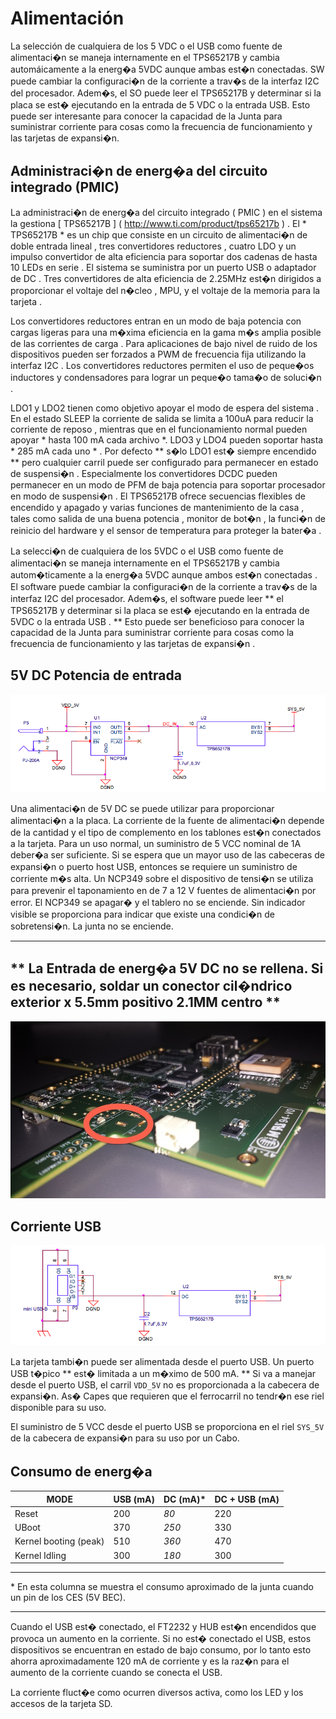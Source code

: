 Alimentación
============

La selección de cualquiera de los 5 VDC o el USB como fuente de alimentaci�n se maneja internamente en el TPS65217B y cambia automáicamente a la energ�a 5VDC aunque ambas est�n conectadas. SW puede cambiar la configuraci�n de la corriente a trav�s de la interfaz I2C del procesador. Adem�s, el SO puede leer el TPS65217B y determinar si la placa se est� ejecutando en la entrada de 5 VDC o la entrada USB. Esto puede ser interesante para conocer la capacidad de la Junta para suministrar corriente para cosas como la frecuencia de funcionamiento y las tarjetas de expansi�n.

Administraci�n de energ�a del circuito integrado (PMIC)
--------

La administraci�n de energ�a del circuito integrado ( PMIC ) en el sistema la gestiona [ TPS65217B ] ( http://www.ti.com/product/tps65217b ) . El * TPS65217B * es un chip que consiste en un circuito de alimentaci�n de doble entrada lineal , tres convertidores reductores , cuatro LDO y un impulso convertidor de alta eficiencia para soportar dos cadenas de hasta 10 LEDs en serie . El sistema se suministra por un puerto USB o adaptador de DC . Tres convertidores de alta eficiencia de 2.25MHz est�n dirigidos a proporcionar el voltaje del n�cleo , MPU, y el voltaje de la memoria para la tarjeta .

Los convertidores reductores entran en un modo de baja potencia con cargas ligeras para una m�xima eficiencia en la gama m�s amplia posible de las corrientes de carga . Para aplicaciones de bajo nivel de ruido de los dispositivos pueden ser forzados a PWM de frecuencia fija utilizando la interfaz I2C . Los convertidores reductores permiten el uso de peque�os inductores y condensadores para lograr un peque�o tama�o de soluci�n .

LDO1 y LDO2 tienen como objetivo apoyar el modo de espera del sistema . En el estado SLEEP la corriente de salida se limita a 100uA para reducir la corriente de reposo , mientras que en el funcionamiento normal pueden apoyar * hasta 100 mA cada archivo *. LDO3 y LDO4 pueden soportar hasta * 285 mA cada uno * .
Por defecto ** s�lo LDO1 est� siempre encendido ** pero cualquier carril puede ser configurado para permanecer en estado de suspensi�n . Especialmente los convertidores DCDC pueden permanecer en un modo de PFM de baja potencia para soportar procesador en modo de suspensi�n . El TPS65217B ofrece secuencias flexibles de encendido y apagado y varias funciones de mantenimiento de la casa , tales como salida de una buena potencia , monitor de bot�n , la funci�n de reinicio del hardware y el sensor de temperatura para proteger la bater�a .

La selecci�n de cualquiera de los 5VDC o el USB como fuente de alimentaci�n se maneja internamente en el TPS65217B y cambia autom�ticamente a la energ�a 5VDC aunque ambos est�n conectadas . El software puede cambiar la configuraci�n de la corriente a trav�s de la interfaz I2C del procesador. Adem�s, el software puede leer ** el TPS65217B y determinar si la placa se est� ejecutando en la entrada de 5VDC o la entrada USB . ** Esto puede ser beneficioso para conocer la capacidad de la Junta para suministrar corriente para cosas como la frecuencia de funcionamiento y las tarjetas de expansi�n .

5V DC Potencia de entrada
---------

![5v](img/5v.png)


Una alimentaci�n de 5V DC se puede utilizar para proporcionar alimentaci�n a la placa. La corriente de la fuente de alimentaci�n depende de la cantidad y el tipo de complemento en los tablones est�n conectados a la tarjeta. Para un uso normal, un suministro de 5 VCC nominal de 1A deber�a ser suficiente. Si se espera que un mayor uso de las cabeceras de expansi�n o puerto host USB, entonces se requiere un suministro de corriente m�s alta. Un NCP349 sobre el dispositivo de tensi�n se utiliza para prevenir el taponamiento en de 7 a 12 V fuentes de alimentaci�n por error. El NCP349 se apagar� y el tablero no se enciende. Sin indicador visible se proporciona para indicar que existe una condici�n de sobretensi�n. La junta no se enciende.


------

** La Entrada de energ�a 5V DC no se rellena. Si es necesario, soldar un conector cil�ndrico exterior x 5.5mm positivo 2.1MM centro **
------

![5v](img/5vconnector.jpg)


Corriente USB
--------

![5v](img/usbpower.png)


La tarjeta tambi�n puede ser alimentada desde el puerto USB. Un puerto USB t�pico ** est� limitada a un m�ximo de 500 mA. ** Si va a manejar desde el puerto USB, el carril `VDD_5V` no es proporcionada a la cabecera de expansi�n. As� Capes que requieren que el ferrocarril no tendr�n ese riel disponible para su uso.

El suministro de 5 VCC desde el puerto USB se proporciona en el riel `SYS_5V` de la cabecera de expansi�n para su uso por un Cabo.

Consumo de energ�a
--------


| MODE | USB (mA) | DC (mA)* | DC + USB (mA) |
| -----|-----|----|----------|
|Reset| 200 | *80* | 220 |
| UBoot | 370 | *250* | 330 |
| Kernel booting (peak) | 510 | *360* | 470 |
| Kernel Idling | 300 | *180* | 300 |

---

\* En esta columna se muestra el consumo aproximado de la junta cuando un pin de los CES (5V BEC).

---

Cuando el USB est� conectado, el FT2232 y HUB est�n encendidos que provoca un aumento en la corriente. Si no est� conectado el USB, estos dispositivos se encuentran en estado de bajo consumo, por lo tanto esto ahorra aproximadamente 120 mA de corriente y es la raz�n para el aumento de la corriente cuando se conecta el USB.

La corriente fluct�e como ocurren diversos activa, como los LED y los accesos de la tarjeta SD.
